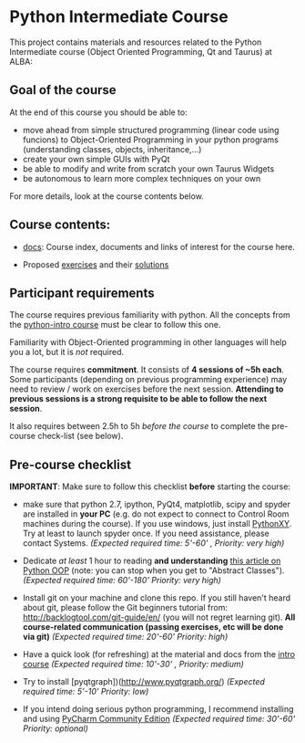 # Python Intermediate Course

This project contains materials and resources related to the Python Intermediate
course (Object Oriented Programming, Qt and Taurus) at ALBA:


## Goal of the course

At the end of this course you should be able to:

- move ahead from simple structured programming (linear code using funcions) to
  Object-Oriented Programming in your python programs (understanding classes, 
  objects, inheritance,...)
- create your own simple GUIs with PyQt
- be able to modify and write from scratch your own Taurus Widgets
- be autonomous to learn more complex techniques on your own

For more details, look at the course contents below.

## Course contents:

- [docs](docs): Course index, documents and links of interest for the course 
  here.

- Proposed [exercises](exercises) and their [solutions](exercises/cheat)


## Participant requirements

The course requires previous familiarity with python. All the concepts from the 
[python-intro course](https://git.cells.es/cpascual/pythoncourse-intro) must be 
clear to follow this one.

Familiarity with Object-Oriented programming in other languages will help you a 
lot, but it is *not* required.

The course requires **commitment**.  It consists of **4 sessions of ~5h each**. 
Some participants (depending on previous programming experience) may need to 
review / work on exercises before the next session.
**Attending to previous sessions is a strong requisite to be able to follow 
the next session**.

It also requires between 2.5h to 5h *before the course* to complete the 
pre-course check-list (see below).


## Pre-course checklist

**IMPORTANT**: Make sure to follow this checklist **before** starting the course:

- make sure that python 2.7, ipython, PyQt4, matplotlib, scipy and spyder are 
  installed in **your PC** (e.g. do not expect to connect to Control Room 
  machines during the course). If you use windows, just install 
  [PythonXY](http://python-xy.github.io). Try at least to launch spyder once. 
  If you need assistance, please contact Systems. 
  *(Expected required time: 5'-60'  , Priority: very high)*
  
- Dedicate *at least* 1 hour to reading **and understanding** [this article on
  Python OOP](https://jeffknupp.com/blog/2014/06/18/improve-your-python-python-classes-and-object-oriented-programming/)
  (note: you can stop when you get to "Abstract Classes"). 
  *(Expected required time: 60'-180' Priority: very high)*

- Install git on your machine and clone this repo. If you still haven't heard 
  about git, please follow the Git beginners tutorial from: 
  http://backlogtool.com/git-guide/en/ (you will not regret learning git).
  **All course-related communication (passing exercises, etc will be done via 
  git)**
  *(Expected required time: 20'-60' Priority: high)*

- Have a quick look (for refreshing) at the material and docs from the 
  [intro course](https://git.cells.es/cpascual/pythoncourse-intro)
  *(Expected required time: 10'-30' , Priority: medium)*

- Try to install [pyqtgraph])(http://www.pyqtgraph.org/)
  *(Expected required time: 5'-10' Priority: low)*
  
- If you intend doing serious python programming, I recommend installing and 
  using [PyCharm Community Edition](https://www.jetbrains.com/pycharm)
  *(Expected required time: 30'-60' Priority: optional)*
